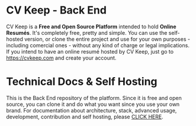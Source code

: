 # CV Keep - Back End

CV Keep is a **Free and Open Source Platform** intended to hold **Online Resumés**. It's completely free, pretty and simple. You can use the self-hosted version, or clone the entire project and use for your own purposes - including comercial ones - without any kind of charge or legal implications. If you intend to have an online resumé hosted by CV Keep, just go to https://cvkeep.com and create your account. 

# Technical Docs & Self Hosting

This is the Back End repository of the platform. Since it is free and open source, you can clone it and do what you want since you use your own brand. For documentation about architecture, stack, advanced usage, development, contribution and self hosting, please [CLICK HERE](https://cv-keep.github.io/cvkeep-docs/).
